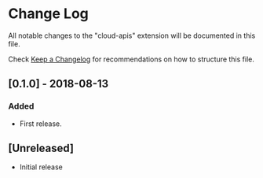# Change Log
All notable changes to the "cloud-apis" extension will be documented in this file.

Check [Keep a Changelog](http://keepachangelog.com/) for recommendations on how to structure this file.

## [0.1.0] - 2018-08-13
### Added
- First release.

## [Unreleased]
- Initial release
